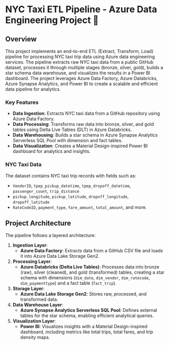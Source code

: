 # NYC Taxi ETL Pipeline - Azure Data Engineering Project 🚕

## Overview

This project implements an end-to-end ETL (Extract, Transform, Load) pipeline for processing NYC taxi trip data using Azure data engineering services. The pipeline extracts raw NYC taxi data from a public GitHub dataset, processes it through multiple stages (bronze, silver, gold), builds a star schema data warehouse, and visualizes the results in a Power BI dashboard. The project leverages Azure Data Factory, Azure Databricks, Azure Synapse Analytics, and Power BI to create a scalable and efficient data pipeline for analytics.

### Key Features
- **Data Ingestion**: Extracts NYC taxi data from a GitHub repository using Azure Data Factory.
- **Data Processing**: Transforms raw data into bronze, silver, and gold tables using Delta Live Tables (DLT) in Azure Databricks.
- **Data Warehousing**: Builds a star schema in Azure Synapse Analytics Serverless SQL Pool with dimension and fact tables.
- **Data Visualization**: Creates a Material Design-inspired Power BI dashboard for analytics and insights.

### NYC Taxi Data
The dataset contains NYC taxi trip records with fields such as:
- `VendorID`, `tpep_pickup_datetime`, `tpep_dropoff_datetime`, `passenger_count`, `trip_distance`
- `pickup_longitude`, `pickup_latitude`, `dropoff_longitude`, `dropoff_latitude`
- `RateCodeID`, `payment_type`, `fare_amount`, `total_amount`, and more.

## Project Architecture

The pipeline follows a layered architecture:
1. **Ingestion Layer**:
   - **Azure Data Factory**: Extracts data from a GitHub CSV file and loads it into Azure Data Lake Storage Gen2.
2. **Processing Layer**:
   - **Azure Databricks (Delta Live Tables)**: Processes data into bronze (raw), silver (cleaned), and gold (transformed) tables, creating a star schema with dimensions (`dim_date`, `dim_vendor`, `dim_ratecode`, `dim_paymenttype`) and a fact table (`fact_trip`).
3. **Storage Layer**:
   - **Azure Data Lake Storage Gen2**: Stores raw, processed, and transformed data.
4. **Data Warehouse Layer**:
   - **Azure Synapse Analytics Serverless SQL Pool**: Defines external tables for the star schema, enabling efficient analytical queries.
5. **Visualization Layer**:
   - **Power BI**: Visualizes insights with a Material Design-inspired dashboard, including metrics like total trips, total fares, and trip density maps.
